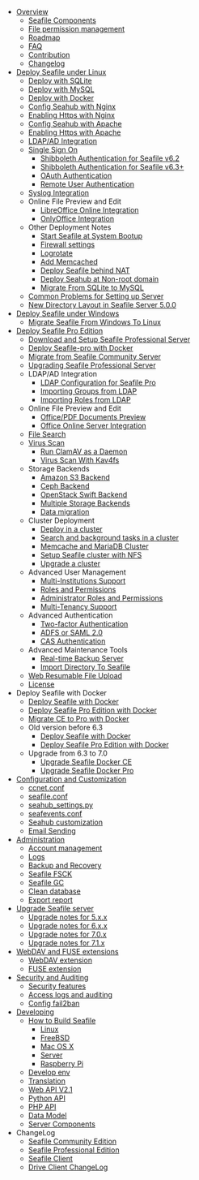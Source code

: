 * [Overview](overview/README.md)
  * [Seafile Components](overview/components.md)
  * [File permission management](overview/file_permission_management.md)
  * [Roadmap](roadmap.md)
  * [FAQ](faq.md)
  * [Contribution](contribution.md)
  * [Changelog](changelog.md)
* [Deploy Seafile under Linux](deploy/README.md)
  * [Deploy with SQLite](deploy/using_sqlite.md)
  * [Deploy with MySQL](deploy/using_mysql.md)
  * [Deploy with Docker](deploy/deploy_with_docker.md)
  * [Config Seahub with Nginx](deploy/deploy_with_nginx.md)
  * [Enabling Https with Nginx](deploy/https_with_nginx.md)
  * [Config Seahub with Apache](deploy/deploy_with_apache.md)
  * [Enabling Https with Apache](deploy/https_with_apache.md)
  * [LDAP/AD Integration](deploy/using_ldap.md)
  * [Single Sign On](deploy/single_sign_on.md)
    * [Shibboleth Authentication for Seafile v6.2](deploy/shibboleth_config.md)
    * [Shibboleth Authentication for Seafile v6.3+](deploy/shibboleth_config_v6.3.md)
    * [OAuth Authentication](deploy/oauth.md)
    * [Remote User Authentication](deploy/remote_user.md)
  * [Syslog Integration](deploy/using_syslog.md)
  * Online File Preview and Edit
    * [LibreOffice Online Integration](deploy/libreoffice_online.md)
    * [OnlyOffice Integration](deploy/only_office.md)
  * Other Deployment Notes
    * [Start Seafile at System Bootup](deploy/start_seafile_at_system_bootup.md)
    * [Firewall settings](deploy/using_firewall.md)
    * [Logrotate](deploy/using_logrotate.md)
    * [Add Memcached](deploy/add_memcached.md)
    * [Deploy Seafile behind NAT](deploy/deploy_seafile_behind_nat.md)
    * [Deploy Seahub at Non-root domain](deploy/deploy_seahub_at_non-root_domain.md)
    * [Migrate From SQLite to MySQL](deploy/migrate_from_sqlite_to_mysql.md)
  * [Common Problems for Setting up Server](faq.md)
  * [New Directory Layout in Seafile Server 5.0.0](deploy/new_directory_layout_5_0_0.md)
* [Deploy Seafile under Windows](deploy_windows/deploy_with_windows.md)
  * [Migrate Seafile From Windows To Linux](deploy_windows/migrate_from_win_to_linux.md)
* [Deploy Seafile Pro Edition](deploy_pro/README.md)
  * [Download and Setup Seafile Professional Server](deploy_pro/download_and_setup_seafile_professional_server.md)
  * [Deploy Seafile-pro with Docker](deploy_pro/deploy_with_docker.md)
  * [Migrate from Seafile Community Server](deploy_pro/migrate_from_seafile_community_server.md)
  * [Upgrading Seafile Professional Server](deploy_pro/upgrading_seafile_professional_server.md)
  * LDAP/AD Integration
    * [LDAP Configuration for Seafile Pro](deploy_pro/using_ldap_pro.md)
    * [Importing Groups from LDAP](deploy_pro/ldap_group_sync.md)
    * [Importing Roles from LDAP](deploy_pro/ldap_role_sync.md)
  * Online File Preview and Edit
    * [Office/PDF Documents Preview](deploy_pro/office_documents_preview.md)
    * [Office Online Server Integration](deploy_pro/office_web_app.md)
  * [File Search](deploy_pro/details_about_file_search.md)
  * [Virus Scan](deploy_pro/virus_scan.md)
    * [Run ClamAV as a Daemon](deploy_pro/deploy_clamav_as_daemon.md)
    * [Virus Scan With Kav4fs](deploy_pro/virus_scan_with_kav4fs.md)
  * Storage Backends
    * [Amazon S3 Backend](deploy_pro/setup_with_amazon_s3.md)
    * [Ceph Backend](deploy_pro/setup_with_ceph.md)
    * [OpenStack Swift Backend](deploy_pro/setup_with_swift.md)
    * [Multiple Storage Backends](deploy_pro/multiple_storage_backends.md)
    * [Data migration](deploy_pro/migrate.md)
  * Cluster Deployment
    * [Deploy in a cluster](deploy_pro/deploy_in_a_cluster.md)
    * [Search and background tasks in a cluster](deploy_pro/enable_search_and_background_tasks_in_a_cluster.md)
    * [Memcache and MariaDB Cluster](deploy_pro/memcached_mariadb_cluster.md)
    * [Setup Seafile cluster with NFS](deploy_pro/setup_seafile_cluster_with_nfs.md)
    * [Upgrade a cluster](deploy_pro/upgrade_a_cluster.md)
  * Advanced User Management
    * [Multi-Institutions Support](deploy_pro/multi_institutions.md)
    * [Roles and Permissions](deploy_pro/roles_permissions.md)
    * [Administrator Roles and Permissions](deploy_pro/admin_roles_permissions.md)
    * [Multi-Tenancy Support](deploy_pro/multi_tenancy.md)
  * Advanced Authentication
    * [Two-factor Authentication](deploy_pro/two_factor_authentication.md)
    * [ADFS or SAML 2.0](deploy_pro/adfs.md)
    * [CAS Authentication](deploy_pro/cas.md)
  * Advanced Maintenance Tools
    * [Real-time Backup Server](deploy_pro/real_time_backup.md)
    * [Import Directory To Seafile](deploy_pro/seaf_import.md)
  * [Web Resumable File Upload](deploy_pro/web_resumable_upload.md)
  * [License](deploy_pro/seafile_professional_sdition_software_license_agreement.md)
* Deploy Seafile with Docker
  * [Deploy Seafile with Docker](<docker/deploy seafile with docker.md>)
  * [Deploy Seafile Pro Edition with Docker](<docker/pro-edition/Deploy Seafile-pro with Docker.md>)
  * [Migrate CE to Pro with Docker](<docker/pro-edition/Migrate CE to Pro with Docker.md>)
  * Old version before 6.3
    * [Deploy Seafile with Docker](deploy/deploy_with_docker.md)
    * [Deploy Seafile Pro Edition with Docker](deploy_pro/deploy_with_docker.md)
  * Upgrade from 6.3 to 7.0
    * [Upgrade Seafile Docker CE](<docker/6.3 upgrade to 7.0.md>)
    * [Upgrade Seafile Docker Pro](<docker/pro-edition/6.3 upgrade to 7.0.md>)
* [Configuration and Customization](config/README.md)
  * [ccnet.conf](config/ccnet-conf.md)
  * [seafile.conf](config/seafile-conf.md)
  * [seahub_settings.py](config/seahub_settings_py.md)
  * [seafevents.conf](config/seafevents-conf.md)
  * [Seahub customization](config/seahub_customization.md)
  * [Email Sending](config/sending_email.md)
* [Administration](maintain/README.md)
  * [Account management](maintain/account.md)
  * [Logs](maintain/logs.md)
  * [Backup and Recovery](maintain/backup_recovery.md)
  * [Seafile FSCK](maintain/seafile_fsck.md)
  * [Seafile GC](maintain/seafile_gc.md)
  * [Clean database](maintain/clean_database.md)
  * [Export report](maintain/export_report.md)
* [Upgrade Seafile server](upgrade/upgrade.md)
  * [Upgrade notes for 5.x.x](upgrade/upgrade_notes_for_5.x.x.md)
  * [Upgrade notes for 6.x.x](upgrade/upgrade_notes_for_6.x.x.md)
  * [Upgrade notes for 7.0.x](upgrade/upgrade_notes_for_7.0.x.md)
  * [Upgrade notes for 7.1.x](upgrade/upgrade_notes_for_7.1.x.md)
* [WebDAV and FUSE extensions](extension/README.md)
  * [WebDAV extension](extension/webdav.md)
  * [FUSE extension](extension/fuse.md)
* [Security and Auditing](security/README.md)
  * [Security features](security/security_features.md)
  * [Access logs and auditing](security/auditing.md)
  * [Config fail2ban](security/fail2ban.md)
* [Developing](develop/README.md)
  * [How to Build Seafile](build_seafile/README.md)
    * [Linux](build_seafile/linux.md)
    * [FreeBSD](build_seafile/freebsd.md)
    * [Mac OS X](build_seafile/osx.md)
    * [Server](build_seafile/server.md)
    * [Raspberry Pi](build_seafile/rpi.md)
  * [Develop env](develop/env.md)
  * [Translation](develop/translation.md)
  * [Web API V2.1](develop/web_api_v2.1.md)
  * [Python API](develop/python_api.md)
  * [PHP API](https://github.com/rene-s/Seafile-PHP-SDK)
  * [Data Model](develop/data_model.md)
  * [Server Components](develop/server-components.md)
* ChangeLog
  * [Seafile Community Edition](changelog/server-changelog.md)
  * [Seafile Professional Edition](changelog/changelog-for-seafile-professional-server.md)
  * [Seafile Client](changelog/client-changelog.md)
  * [Drive Client ChangeLog](changelog/drive-client-changelog.md)


